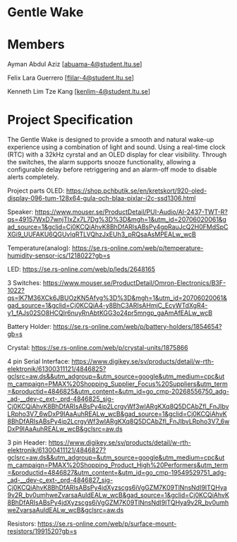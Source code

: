 # Gentle Wake


# Members

Ayman Abdul Aziz
[abuama-4@student.ltu.se]

Felix Lara Guerrero
[flilar-4@student.ltu.se]

Kenneth Lim Tze Kang
[kenlim-4@student.ltu.se]


# Project Specification
The Gentle Wake is designed to provide a smooth and natural wake-up experience using a combination of light and sound. Using a real-time clock (RTC) with a 32kHz cyrstal and an OLED display for clear visibility. Through the switches, the alarm supports snooze functionality, allowing a configurable delay before retriggering and an alarm-off mode to disable alerts completely.




Project parts 
OLED: https://shop.pchbutik.se/en/kretskort/920-oled-display-096-tum-128x64-gula-och-blaa-pixlar-i2c-ssd1306.html

Speaker: 
https://www.mouser.se/ProductDetail/PUI-Audio/AI-2437-TWT-R?qs=49157WxD7wnjTIxZx7L7Dg%3D%3D&mgh=1&utm_id=20706020061&gad_source=1&gclid=Cj0KCQiAhvK8BhDfARIsABsPy4gpRauJcQ2H0FMdSpCXGi9_UUFAKU6QGUvlqRTLVQhzJxEUh3_pRQsaAsMPEALw_wcB 

Temperature(analog): https://se.rs-online.com/web/p/temperature-humidity-sensor-ics/1218022?gb=s

LED: https://se.rs-online.com/web/p/leds/2648165

3 Switches: 
https://www.mouser.se/ProductDetail/Omron-Electronics/B3F-1022?qs=lK7M36XCk6JBUOzKN5Afvg%3D%3D&mgh=1&utm_id=20706020061&gad_source=1&gclid=Cj0KCQiA4-y8BhC3ARIsAHmjC_EcyWTdXgR4-y1_fAJs02SO8HCQlr6nuyRnAbtKGG3o24pr5mngp_gaAmAfEALw_wcB

Battery Holder: https://se.rs-online.com/web/p/battery-holders/1854654?gb=s 

Crystal: https://se.rs-online.com/web/p/crystal-units/1875866 

4 pin Serial Interface: 
https://www.digikey.se/sv/products/detail/w-rth-elektronik/61300311121/4846825?gclsrc=aw.ds&&utm_adgroup=&utm_source=google&utm_medium=cpc&utm_campaign=PMAX%20Shopping_Supplier_Focus%20Suppliers&utm_term=&productid=4846825&utm_content=&utm_id=go_cmp-20268556750_adg-_ad-__dev-c_ext-_prd-4846825_sig-Cj0KCQiAhvK8BhDfARIsABsPy4ip2LcrgyWf3wlARgKXq8Q5DCAbZfl_FnJIbvLRpho3V7_6wDxP9IAaAuhREALw_wcB&gad_source=1&gclid=Cj0KCQiAhvK8BhDfARIsABsPy4ip2LcrgyWf3wlARgKXq8Q5DCAbZfl_FnJIbvLRpho3V7_6wDxP9IAaAuhREALw_wcB&gclsrc=aw.ds 

3 pin Header: 
https://www.digikey.se/sv/products/detail/w-rth-elektronik/61300411121/4846827?gclsrc=aw.ds&&utm_adgroup=&utm_source=google&utm_medium=cpc&utm_campaign=PMAX%20Shopping_Product_High%20Performers&utm_term=&productid=4846827&utm_content=&utm_id=go_cmp-19549529751_adg-_ad-__dev-c_ext-_prd-4846827_sig-Cj0KCQiAhvK8BhDfARIsABsPy4jdXyzscgs6iVgGZM7K09TlNnsNdI9ITQHya9v2R_bv0umhweZvarsaAuldEALw_wcB&gad_source=1&gclid=Cj0KCQiAhvK8BhDfARIsABsPy4jdXyzscgs6iVgGZM7K09TlNnsNdI9ITQHya9v2R_bv0umhweZvarsaAuldEALw_wcB&gclsrc=aw.ds 

Resistors: https://se.rs-online.com/web/p/surface-mount-resistors/1991520?gb=s


